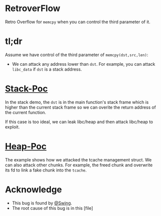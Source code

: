 # RetroverFlow

Retro Overflow for `memcpy` when you can control the third parameter of it.


# tl;dr
Assume we have control of the third parameter of `memcpy(dst,src,len)`:
- We can attack any address lower than `dst`. For example, you can attack `libc_data` if `dst` is a stack address.


# [Stack-Poc][4]

In the stack demo, the `dst` is in the main function's stack frame which is higher than the current stack frame so we can overite the return address of the current function.

If this case is too ideal, we can leak libc/heap and then attack libc/heap to exploit.

# [Heap-Poc][3]

The example shows how we attacked the tcache management struct. We can also attack other chunks. For example, the freed chunk and overwrite its fd to link a fake chunk into the `tcache`.

# Acknowledge
- This bug is found by [@Swing][1].
- The root cause of this bug is in this [file]


[1]: https://github.com/WinMin
[2]: https://codebrowser.dev/glibc/glibc/sysdeps/x86_64/multiarch/memmove-vec-unaligned-erms.S.html#541
[3]: ./heap
[4]: ./stack
